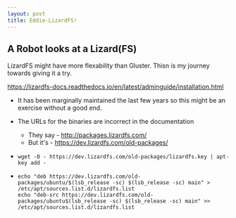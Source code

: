 ```yaml
---
layout: post
title: Eddie-LizardFS!
---
```


## A Robot looks at a Lizard(FS)

LizardFS might have more flexability than Gluster. Thisn is my journey towards giving it a try.

https://lizardfs-docs.readthedocs.io/en/latest/adminguide/installation.html

- It has been marginally maintained the last few years so this might be an exercise without a good end.

- The URLs for the binaries are incorrect in the documentation

  - They say - http://packages.lizardfs.com/
  - But it's - https://dev.lizardfs.com/old-packages/

- ```
  wget -O - https://dev.lizardfs.com/old-packages/lizardfs.key | apt-key add -
  ```

- ```
  echo "deb https://dev.lizardfs.com/old-packages/ubuntu/$(lsb_release -sc) $(lsb_release -sc) main" > /etc/apt/sources.list.d/lizardfs.list
  echo "deb-src https://dev.lizardfs.com/old-packages/ubuntu$(lsb_release -sc) $(lsb_release -sc) main" >> /etc/apt/sources.list.d/lizardfs.list
  ```

